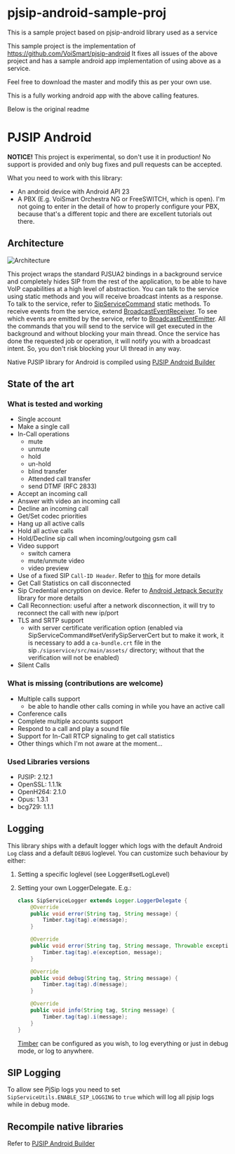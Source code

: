 # pjsip-android-sample-proj
This is a sample project based on pjsip-android library used as a service

This sample project is the implementation of https://github.com/VoiSmart/pjsip-android
It fixes all issues of the above project and has a sample android app implementation of using above as a service.

Feel free to download the master and modify this as per your own use. 

This is a fully working android app with the above calling features.

Below is the original readme

# PJSIP Android


**NOTICE!** This project is experimental, so don't use it in production! No support is provided and only bug fixes and pull requests can be accepted.

What you need to work with this library:

- An android device with Android API 23
- A PBX (E.g. VoiSmart Orchestra NG or FreeSWITCH, which is open). I'm not going to enter in the detail of how to properly configure your PBX, because that's a different topic and there are excellent tutorials out there.

## Architecture

![Architecture](https://github.com/VoiSmart/pjsip-android/blob/master/pjsip-android.png "Architecture")

This project wraps the standard PJSUA2 bindings in a background service and completely hides SIP from the rest of the application, to be able to have VoIP capabilities at a high level of abstraction. You can talk to the service using static methods and you will receive broadcast intents as a response. To talk to the service, refer to [SipServiceCommand](https://github.com/VoiSmart/pjsip-android/blob/master/sipservice/src/main/java/net/gotev/sipservice/SipServiceCommand.java) static methods. To receive events from the service, extend [BroadcastEventReceiver](https://github.com/VoiSmart/pjsip-android/blob/master/sipservice/src/main/java/net/gotev/sipservice/BroadcastEventReceiver.java). To see which events are emitted by the service, refer to [BroadcastEventEmitter](https://github.com/VoiSmart/pjsip-android/blob/master/sipservice/src/main/java/net/gotev/sipservice/BroadcastEventEmitter.java). All the commands that you will send to the service will get executed in the background and without blocking your main thread. Once the service has done the requested job or operation, it will notify you with a broadcast intent. So, you don't risk blocking your UI thread in any way.

Native PJSIP library for Android is compiled using [PJSIP Android Builder](https://github.com/VoiSmart/pjsip-android-builder)

## State of the art

### What is tested and working

- Single account
- Make a single call
- In-Call operations
  - mute
  - unmute
  - hold
  - un-hold
  - blind transfer
  - Attended call transfer
  - send DTMF (RFC 2833)
- Accept an incoming call
- Answer with video an incoming call
- Decline an incoming call
- Get/Set codec priorities
- Hang up all active calls
- Hold all active calls
- Hold/Decline sip call when incoming/outgoing gsm call
- Video support
  - switch camera
  - mute/unmute video
  - video preview
- Use of a fixed SIP `Call-ID Header`. Refer to [this](https://github.com/VoiSmart/pjsip-android-builder/tree/master/patches/fixed_callid) for more details
- Get Call Statistics on call disconnected
- Sip Credential encryption on device. Refer to [Android Jetpack Security](https://developer.android.com/topic/security/data) library for more details
- Call Reconnection: useful after a network disconnection, it will try to reconnect the call with new ip/port
- TLS and SRTP support
  - with server certificate verification option (enabled via SipServiceCommand#setVerifySipServerCert but to make it work, it is necessary to add a `ca-bundle.crt` file in the sip`./sipservice/src/main/assets/` directory; without that the verification will not be enabled)
- Silent Calls

### What is missing (contributions are welcome)

- Multiple calls support
  - be able to handle other calls coming in while you have an active call
- Conference calls
- Complete multiple accounts support
- Respond to a call and play a sound file
- Support for In-Call RTCP signaling to get call statistics
- Other things which I'm not aware at the moment...

### Used Libraries versions

- PJSIP: 2.12.1
- OpenSSL: 1.1.1k
- OpenH264: 2.1.0
- Opus: 1.3.1
- bcg729: 1.1.1

## Logging

This library ships with a default logger which logs with the default Android `Log` class and a default `DEBUG` loglevel.
You can customize such behaviour by either:

1. Setting a specific loglevel (see Logger#setLogLevel)
2. Setting your own LoggerDelegate. E.g.:

    ```java
    class SipServiceLogger extends Logger.LoggerDelegate {
        @Override
        public void error(String tag, String message) {
            Timber.tag(tag).e(message);
        }

        @Override
        public void error(String tag, String message, Throwable exception) {
            Timber.tag(tag).e(exception, message);
        }

        @Override
        public void debug(String tag, String message) {
            Timber.tag(tag).d(message);
        }

        @Override
        public void info(String tag, String message) {
            Timber.tag(tag).i(message);
        }
    }
    ```

   [Timber](https://github.com/JakeWharton/timber) can be configured as you wish, to log everything or just in debug mode, or log to anywhere.

## SIP Logging

To allow see PjSip logs you need to set `SipServiceUtils.ENABLE_SIP_LOGGING` to `true` which will log all pjsip logs while in debug mode.

## Recompile native libraries

Refer to [PJSIP Android Builder](https://github.com/VoiSmart/pjsip-android-builder)
